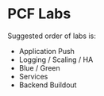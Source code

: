 # PCF Labs
Suggested order of labs is:

- Application Push
- Logging / Scaling / HA
- Blue / Green
- Services
- Backend Buildout